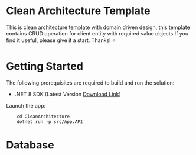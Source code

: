 # Clean Architecture Template
This is clean architecture template with domain driven design, this template contains CRUD operation for client entity with required value objects 
If you find it useful, please give it a start.
Thanks! ⭐️

# Getting Started
The following prerequisites are required to build and run the solution:
 - .NET 8 SDK (Latest Version [Download Link](https://dotnet.microsoft.com/en-us/download/dotnet/8.0))
 
 Launch the app:

        cd CleanArchitecture
        dotnet run -p src/App.API

# Database
